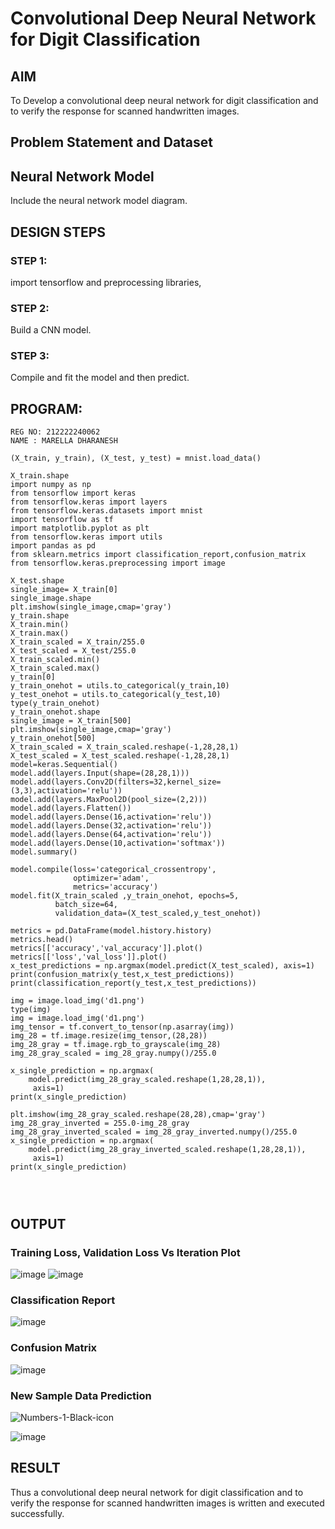 # Convolutional Deep Neural Network for Digit Classification

## AIM

To Develop a convolutional deep neural network for digit classification and to verify the response for scanned handwritten images.

## Problem Statement and Dataset

## Neural Network Model

Include the neural network model diagram.

## DESIGN STEPS

### STEP 1:
import tensorflow and preprocessing libraries,

### STEP 2:
Build a CNN model.

### STEP 3:
Compile and fit the model and then predict.

## PROGRAM:
```
REG NO: 212222240062
NAME : MARELLA DHARANESH

(X_train, y_train), (X_test, y_test) = mnist.load_data()

X_train.shape
import numpy as np
from tensorflow import keras
from tensorflow.keras import layers
from tensorflow.keras.datasets import mnist
import tensorflow as tf
import matplotlib.pyplot as plt
from tensorflow.keras import utils
import pandas as pd
from sklearn.metrics import classification_report,confusion_matrix
from tensorflow.keras.preprocessing import image

X_test.shape
single_image= X_train[0]
single_image.shape
plt.imshow(single_image,cmap='gray')
y_train.shape
X_train.min()
X_train.max()
X_train_scaled = X_train/255.0
X_test_scaled = X_test/255.0
X_train_scaled.min()
X_train_scaled.max()
y_train[0]
y_train_onehot = utils.to_categorical(y_train,10)
y_test_onehot = utils.to_categorical(y_test,10)
type(y_train_onehot)
y_train_onehot.shape
single_image = X_train[500]
plt.imshow(single_image,cmap='gray')
y_train_onehot[500]
X_train_scaled = X_train_scaled.reshape(-1,28,28,1)
X_test_scaled = X_test_scaled.reshape(-1,28,28,1)
model=keras.Sequential()
model.add(layers.Input(shape=(28,28,1)))
model.add(layers.Conv2D(filters=32,kernel_size=(3,3),activation='relu'))
model.add(layers.MaxPool2D(pool_size=(2,2)))
model.add(layers.Flatten())
model.add(layers.Dense(16,activation='relu'))
model.add(layers.Dense(32,activation='relu'))
model.add(layers.Dense(64,activation='relu'))
model.add(layers.Dense(10,activation='softmax'))
model.summary()

model.compile(loss='categorical_crossentropy',
              optimizer='adam',
              metrics='accuracy')
model.fit(X_train_scaled ,y_train_onehot, epochs=5,
          batch_size=64,
          validation_data=(X_test_scaled,y_test_onehot))

metrics = pd.DataFrame(model.history.history)
metrics.head()
metrics[['accuracy','val_accuracy']].plot()
metrics[['loss','val_loss']].plot()
x_test_predictions = np.argmax(model.predict(X_test_scaled), axis=1)
print(confusion_matrix(y_test,x_test_predictions))
print(classification_report(y_test,x_test_predictions))

img = image.load_img('d1.png')
type(img)
img = image.load_img('d1.png')
img_tensor = tf.convert_to_tensor(np.asarray(img))
img_28 = tf.image.resize(img_tensor,(28,28))
img_28_gray = tf.image.rgb_to_grayscale(img_28)
img_28_gray_scaled = img_28_gray.numpy()/255.0

x_single_prediction = np.argmax(
    model.predict(img_28_gray_scaled.reshape(1,28,28,1)),
     axis=1)
print(x_single_prediction)

plt.imshow(img_28_gray_scaled.reshape(28,28),cmap='gray')
img_28_gray_inverted = 255.0-img_28_gray
img_28_gray_inverted_scaled = img_28_gray_inverted.numpy()/255.0
x_single_prediction = np.argmax(
    model.predict(img_28_gray_inverted_scaled.reshape(1,28,28,1)),
     axis=1)
print(x_single_prediction)




```

## OUTPUT

### Training Loss, Validation Loss Vs Iteration Plot

![image](https://github.com/MarellaDharanesh/mnist-classification/assets/118707669/aeb320ab-a259-4cbe-bfc7-35cfa7a4e042)
![image](https://github.com/MarellaDharanesh/mnist-classification/assets/118707669/3f4b6978-07f2-440c-a159-2d50d1df943b)


### Classification Report

![image](https://github.com/MarellaDharanesh/mnist-classification/assets/118707669/6bd701a4-4fcd-4fd2-8392-d826b354bc2c)


### Confusion Matrix

![image](https://github.com/MarellaDharanesh/mnist-classification/assets/118707669/6b93e2cf-c92a-4c4a-8b40-577363fbc728)


### New Sample Data Prediction
![Numbers-1-Black-icon](https://github.com/MarellaDharanesh/mnist-classification/assets/118707669/561f0765-67f6-4d72-ad54-41a5876df7c5)


![image](https://github.com/MarellaDharanesh/mnist-classification/assets/118707669/2250dd0e-4488-46ca-9bff-51b2ae82ff51)


## RESULT
Thus a convolutional deep neural network for digit classification and to verify the response for scanned handwritten images is written and executed successfully.
